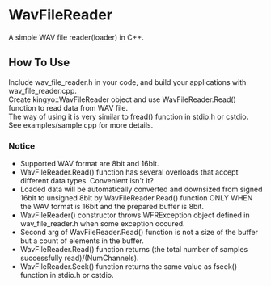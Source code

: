 # WavFileReader
A simple WAV file reader(loader) in C++.

## How To Use
Include wav_file_reader.h in your code, and build your applications with wav_file_reader.cpp.  
Create kingyo::WavFileReader object and use WavFileReader.Read() function to read data from WAV file.  
The way of using it is very similar to fread() function in stdio.h or cstdio.  
See examples/sample.cpp for more details.

### Notice
* Supported WAV format are 8bit and 16bit.
* WavFileReader.Read() function has several overloads that accept different data types. Convenient isn't it?
* Loaded data will be automatically converted and downsized from signed 16bit to unsigned 8bit by WavFileReader.Read() function ONLY WHEN the WAV format is 16bit and the prepared buffer is 8bit.
* WavFileReader() constructor throws WFRException object defined in wav_file_reader.h when some exception occured.
* Second arg of WavFileReader.Read() function is not a size of the buffer but a count of elements in the buffer.
* WavFileReader.Read() function returns (the total number of samples successfully read)/(NumChannels).
* WavFileReader.Seek() function returns the same value as fseek() function in stdio.h or cstdio.
